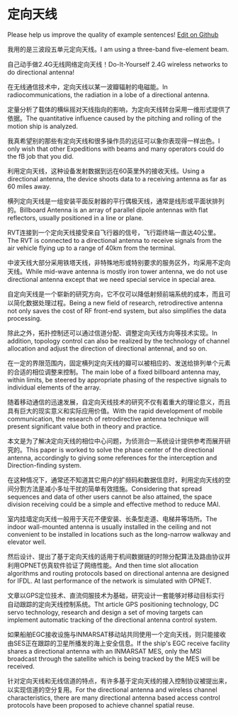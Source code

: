 # 定向天线

Please help us improve the quality of example sentences! [Edit on Github](https://github.com/jiyushe/jiyu-example-sentence-source/blob/main/chinese/dingxiangtianxian.md)

<p><span class="chinese">我用的是三波段五单元定向天线。</span><span class="english">I am using a three-band five-element beam.</span></p>

<p><span class="chinese">自己动手做2.4G无线网络定向天线！</span><span class="english">Do-It-Yourself 2.4G wireless networks to do directional antenna!</span></p>

<p><span class="chinese">在无线通信技术中，定向天线以某一波瓣辐射的电磁能。</span><span class="english">In radiocommunications, the radiation in a lobe of a directional antenna.</span></p>

<p><span class="chinese">定量分析了载体的横纵摇对天线指向的影响，为定向天线转台采用一维形式提供了依据。</span><span class="english">The quantitative influence caused by the pitching and rolling of the motion ship is analyzed.</span></p>

<p><span class="chinese">我真希望别的那些有定向天线和很多操作员的远征可以象你表现得一样出色。</span><span class="english">I only wish that other Expeditions with beams and many operators could do the fB job that you did.</span></p>

<p><span class="chinese">利用定向天线，这种设备发射数据到远在60英里外的接收天线。</span><span class="english">Using a directional antenna, the device shoots data to a receiving antenna as far as 60 miles away.</span></p>

<p><span class="chinese">横列定向天线是一组安装平面反射器的平行偶极天线，通常是线形或平面状排列的。</span><span class="english">Billboard Antenna is an array of parallel dipole antennas with flat reflectors, usually positioned in a line or plane.</span></p>

<p><span class="chinese">RVT连接到一个定向天线接受来自飞行器的信号，飞行距终端一直达40公里。</span><span class="english">The RVT is connected to a directional antenna to receive signals from the air vehicle flying up to a range of 40km from the terminal.</span></p>

<p><span class="chinese">中波天线大部分采用铁塔天线，非特殊地形或特别要求的服务区外，均采用不定向天线。</span><span class="english">While mid-wave antenna is mostly iron tower antenna, we do not use directional antenna except that we need special service in special area.</span></p>

<p><span class="chinese">自定向天线是一个崭新的研究方向，它不仅可以降低射频前端系统的成本，而且可以简化数据处理过程。</span><span class="english">Being a new field of research, retrodirective antenna not only saves the cost of RF front-end system, but also simplifies the data processing.</span></p>

<p><span class="chinese">除此之外，拓扑控制还可以通过信道分配、调整定向天线方向等技术实现。</span><span class="english">In addition, topology control can also be realized by the technology of channel allocation and adjust the direction of directional antennal, and so on.</span></p>

<p><span class="chinese">在一定的界限范围内，固定横列定向天线的瓣可以被相应的、发送给排列单个元素的合适的相位调整来控制。</span><span class="english">The main lobe of a fixed billboard antenna may, within limits, be steered by appropriate phasing of the respective signals to individual elements of the array.</span></p>

<p><span class="chinese">随着移动通信的迅速发展，自定向天线技术的研究不仅有着重大的理论意义，而且具有巨大的现实意义和实际应用价值。</span><span class="english">With the rapid development of mobile communication, the research of retrodirective antenna technique will present significant value both in theory and practice.</span></p>

<p><span class="chinese">本文是为了解决定向天线的相位中心问题，为侦测合一系统设计提供参考而展开研究的。</span><span class="english">This paper is worked to solve the phase center of the directional antenna, accordingly to giving some references for the interception and Direction-finding system.</span></p>

<p><span class="chinese">在这种情况下，通常还不知道其它用户的扩频码和数据信息时，利用定向天线的空间分割方法是减小多址干扰的简单有效措施。</span><span class="english">Considering that spread sequences and data of other users cannot be also attained, the space division receiving could be a simple and effective method to reduce MAI.</span></p>

<p><span class="chinese">室内挂墙定向天线一般用于天花不便安装、长条型走道、电梯井等场所。</span><span class="english">The indoor wall-mounted antenna is usually installed in the ceiling and not convenient to be installed in locations such as the long-narrow walkway and elevator well.</span></p>

<p><span class="chinese">然后设计、提出了基于定向天线的适用于机间数据链的时隙分配算法及路由协议并利用OPNET仿真软件验证了网络性能。</span><span class="english">And then time slot allocation algorithms and routing protocols based on directional antenna are designed for IFDL. At last performance of the network is simulated with OPNET.</span></p>

<p><span class="chinese">文章以GPS定位技术、直流伺服技术为基础，研究设计一套能够对移动目标实行自动跟踪的定向天线控制系统。</span><span class="english">Tht article GPS positioning technology, DC servo technology, research and design a set of moving targets can implement automatic tracking of the directional antenna control system.</span></p>

<p><span class="chinese">如果船舶EGC接收设施与INMARSAT移动站共同使用一个定向天线，则只能接收由SES正在跟踪的卫星所播发的海上安全信息。</span><span class="english">If the ship's EGC receive facility shares a directional antenna with an INMARSAT MES, only the MSI broadcast through the satellite which is being tracked by the MES will be received.</span></p>

<p><span class="chinese">针对定向天线和无线信道的特点，有许多基于定向天线的接入控制协议被提出来，以实现信道的空分复用。</span><span class="english">For the directional antenna and wireless channel characteristics, there are many directional antenna based access control protocols have been proposed to achieve channel spatial reuse.</span></p>


